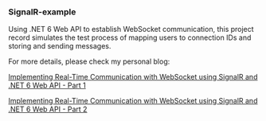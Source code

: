 ### SignalR-example

Using .NET 6 Web API to establish WebSocket communication, this project record simulates the test process of mapping users to connection IDs and storing and sending messages. 

For more details, please check my personal blog:

[Implementing Real-Time Communication with WebSocket using SignalR and .NET 6 Web API - Part 1](https://sunnote.xyz/tutorials/aspnetcore-6.0-signalr-websocket-1/)

[Implementing Real-Time Communication with WebSocket using SignalR and .NET 6 Web API - Part 2](https://sunnote.xyz/tutorials/aspnetcore-6.0-signalr-websocket-2/)
